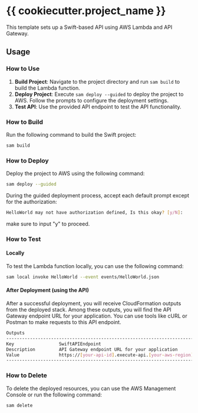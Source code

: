 # {{ cookiecutter.project_name }}

This template sets up a Swift-based API using AWS Lambda and API Gateway.

## Usage

### How to Use

1. **Build Project**: Navigate to the project directory and run `sam build` to build the Lambda function.
2. **Deploy Project**: Execute `sam deploy --guided` to deploy the project to AWS. Follow the prompts to configure the deployment settings.
3. **Test API**: Use the provided API endpoint to test the API functionality.

### How to Build

Run the following command to build the Swift project:

```bash
sam build
```

### How to Deploy

Deploy the project to AWS using the following command:

```bash
sam deploy --guided
```

During the guided deployment process, accept each default prompt except for the authorization:

```bash
HelloWorld may not have authorization defined, Is this okay? [y/N]:
```
make sure to input "y" to proceed.

### How to Test 

#### Locally

To test the Lambda function locally, you can use the following command:

```bash
sam local invoke HelloWorld --event events/HelloWorld.json
```

#### After Deployment (using the API)

After a successful deployment, you will receive CloudFormation outputs from the deployed stack. Among these outputs, you will find the API Gateway endpoint URL for your application. You can use tools like cURL or Postman to make requests to this API endpoint.

```bash
Outputs
----------------------------------------------------------------------------------------
Key                 SwiftAPIEndpoint
Description         API Gateway endpoint URL for your application
Value               https://[your-api-id].execute-api.[your-aws-region].amazonaws.com
----------------------------------------------------------------------------------------
```

### How to Delete

To delete the deployed resources, you can use the AWS Management Console or run the following command:

```bash
sam delete
```